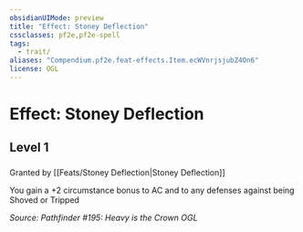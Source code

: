 ```yaml
---
obsidianUIMode: preview
title: "Effect: Stoney Deflection"
cssclasses: pf2e,pf2e-spell
tags:
  - trait/
aliases: "Compendium.pf2e.feat-effects.Item.ecWVnrjsjubZ4On6"
license: OGL
---
```

# Effect: Stoney Deflection
## Level 1
### 






Granted by [[Feats/Stoney Deflection|Stoney Deflection]]

You gain a +2 circumstance bonus to AC and to any defenses against being Shoved or Tripped

*Source: Pathfinder #195: Heavy is the Crown*
*OGL*